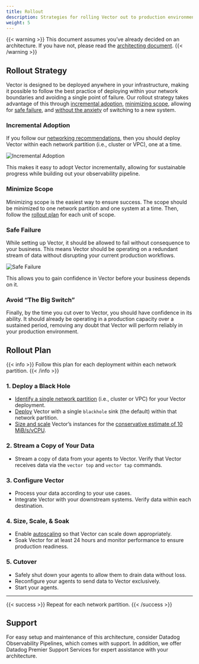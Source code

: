 ```yaml
---
title: Rollout
description: Strategies for rolling Vector out to production environments.
weight: 5
---
```

{{< warning >}}
This document assumes you’ve already decided on an architecture. If you have not, please read the [architecting document](/docs/setup/going-to-prod/architecting/).
{{< /warning >}}

## Rollout Strategy

Vector is designed to be deployed anywhere in your infrastructure, making it possible to follow the best practice of deploying within your network boundaries and avoiding a single point of failure. Our rollout strategy takes advantage of this through [incremental adoption](#incremental-adoption), [minimizing scope](#minimize-scope), allowing for [safe failure](#safe-failure), and [without the anxiety](#avoid-the-big-switch) of switching to a new system.

### Incremental Adoption

If you follow our [networking recommendations](/docs/setup/going-to-prod/architecting/#networking), then you should deploy Vector within each network partition (i.e., cluster or VPC), one at a time.

![Incremental Adoption](/img/going-to-prod/incremental-adoption.png)

This makes it easy to adopt Vector incrementally, allowing for sustainable progress while building out your observability pipeline.

### Minimize Scope

Minimizing scope is the easiest way to ensure success. The scope should be minimized to one network partition and one system at a time. Then, follow the [rollout plan](#rollout-plan) for each unit of scope.

### Safe Failure

While setting up Vector, it should be allowed to fail without consequence to your business. This means Vector should be operating on a redundant stream of data without disrupting your current production workflows.

![Safe Failure](/img/going-to-prod/safe-failure.png)

This allows you to gain confidence in Vector before your business depends on it.

### Avoid “The Big Switch”

Finally, by the time you cut over to Vector, you should have confidence in its ability. It should already be operating in a production capacity over a sustained period, removing any doubt that Vector will perform reliably in your production environment.

## Rollout Plan

{{< info >}}
Follow this plan for each deployment within each network partition.
{{< /info >}}

### 1. Deploy a Black Hole

- [Identify a single network partition](#boundaries) (i.e., cluster or VPC) for your Vector deployment.
- [Deploy](https://www.notion.so/Deploying-86f94ff1cf7a4e94b9f0c7118d510f30) Vector with a single `blackhole` sink (the default) within that network partition.
- [Size and scale](/docs/setup/going-to-prod/sizing/) Vector’s instances for the [conservative estimate of 10 MiB/s/vCPU](/docs/setup/going-to-prod/sizing/#estimations).

### 2. Stream a Copy of Your Data

- Stream a copy of data from your agents to Vector. Verify that Vector receives data via the `vector top` and `vector tap` commands.

### 3. Configure Vector

- Process your data according to your use cases.
- Integrate Vector with your downstream systems. Verify data within each destination.

### 4. Size, Scale, & Soak

- Enable [autoscaling](/docs/setup/going-to-prod/sizing/#autoscaling) so that Vector can scale down appropriately.
- Soak Vector for at least 24 hours and monitor performance to ensure production readiness.

### 5. Cutover

- Safely shut down your agents to allow them to drain data without loss.
- Reconfigure your agents to send data to Vector exclusively.
- Start your agents.

---

{{< success >}}
Repeat for each network partition.
{{< /success >}}

## Support

For easy setup and maintenance of this architecture, consider Datadog Observability Pipelines, which comes with support. In addition, we offer Datadog Premier Support Services for expert assistance with your architecture.